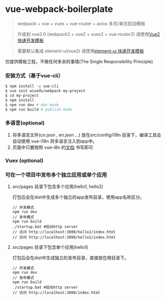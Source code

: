 # vue-webpack-boilerplate

> webpack + vue + vuex + vue-router + axios 多页/单页启动模板

> 升级到 vue2.0 (webpack2 + vue2 + vuex2 + vue-router2) 请使用[Vue2 快速开发模板](https://github.com/wisedu/webpack/tree/app2)

> 需要默认集成 element-ui(vue2) 请使用[element-ui 快速开发模板](https://github.com/lkiarest/element-ui-startkit)

仅提供模板工程，不做任何多余的事情(The Single Responsibility Principle)

### 安装方式（基于vue-cli）
``` bash
$ npm install -g vue-cli
$ vue init wisedu/webpack my-project
$ cd my-project
$ npm install
$ npm run dev # dev mode
$ npm run build # publish mode
```

### 多语言(optional)

1. 将多语言文件(cn.json , en.json ...) 放在src/config/i18n 目录下，编译工具会自动使用 vue-i18n 将多语言注入到app中。
1. 页面中只要按照 vue-i8n 的[文档](https://github.com/kazupon/vue-i18n) 书写即可

### Vuex (optional)

### 可在一个项目中发布多个独立应用或单个应用

1. src/pages 目录下包含多个应用(hello1, hello2)

    打包后会在dist中生成多个独立的app发布目录，使用app名称区分。

    ```
    // 开发模式
    npm run dev
    // 发布模式
    npm run build
    ./startup.bat #启动http server
    // 访问 http://localhost:3000/hello1/index.html
    // 访问 http://localhost:3000/hello2/index.html
    ```

1. src/pages 目录下包含单个应用(hello1)

    打包后会在dist中生成独立的发布目录，直接放在根目录下。
    ```
    // 开发模式
    npm run dev
    // 发布模式
    npm run build
    ./startup.bat #启动http server
    // 访问 http://localhost:3000/index.html
    ```

